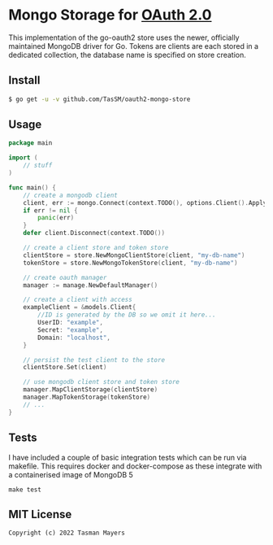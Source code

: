 # Mongo Storage for [OAuth 2.0](https://github.com/go-oauth2/oauth2)

This implementation of the go-oauth2 store uses the newer, officially maintained MongoDB driver for Go.
Tokens are clients are each stored in a dedicated collection, the database name is specified on store creation.

## Install

``` bash
$ go get -u -v github.com/TasSM/oauth2-mongo-store
```

## Usage

``` go
package main

import (
	// stuff
)

func main() {
	// create a mongodb client 
	client, err := mongo.Connect(context.TODO(), options.Client().ApplyURI("some-connection-string"))
	if err != nil {
		panic(err)
	}
	defer client.Disconnect(context.TODO())

	// create a client store and token store
	clientStore = store.NewMongoClientStore(client, "my-db-name")
	tokenStore = store.NewMongoTokenStore(client, "my-db-name")

	// create oauth manager
	manager := manage.NewDefaultManager()

	// create a client with access
	exampleClient = &models.Client{
		//ID is generated by the DB so we omit it here...
		UserID: "example",
		Secret: "example",
		Domain: "localhost",
	}

	// persist the test client to the store
	clientStore.Set(client)

	// use mongodb client store and token store
	manager.MapClientStorage(clientStore)
	manager.MapTokenStorage(tokenStore)
	// ...
}
```

## Tests

I have included a couple of basic integration tests which can be run via makefile. This requires docker and docker-compose as these integrate with a containerised image of MongoDB 5
```
make test
```

## MIT License

```
Copyright (c) 2022 Tasman Mayers
```
